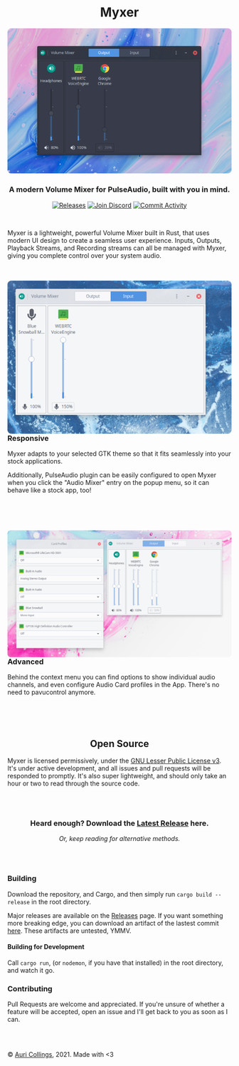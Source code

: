 <h1 align="center">Myxer</h1>

<p align="center">
  <img src="https://raw.githubusercontent.com/Aurailus/Myxer/master/media/myxer_dark.png">
</p>

<h3 align="center">A modern Volume Mixer for PulseAudio, built with you in mind.</h2>

<p align="center">
  <a href="https://github.com/Aurailus/Myxer/releases"><img src="https://github.com/Aurailus/Myxer/workflows/release/badge.svg" alt="Releases"/></a>
  <a href="https://aurail.us/discord"><img src="https://img.shields.io/discord/416379773976051712.svg?color=7289DA&label=discord&logo=discord&logoColor=white&labelColor=2A3037" alt="Join Discord"/></a>
  <a href="https://github.com/Aurailus/Myxer/commits/master"><img src="https://img.shields.io/github/commit-activity/m/aurailus/myxer.svg?logo=github&labelColor=2A3037&label=commit%20activity" alt="Commit Activity"/></a>
</p>

<br>

Myxer is a lightweight, powerful Volume Mixer built in Rust, that uses modern UI design to create a seamless user experience. Inputs, Outputs, Playback Streams, and Recording streams can all be managed with Myxer, giving you complete control over your system audio.

<br>
<br>

<img src="https://raw.githubusercontent.com/Aurailus/Myxer/master/media/myxer_light.png" align="left" width="625">

### Responsive

Myxer adapts to your selected GTK theme so that it fits seamlessly into your stock applications.

Additionally, PulseAudio plugin can be easily configured to open Myxer when you click the "Audio Mixer" entry on the popup menu, so it can behave like a stock app, too!

<br clear="left">
<br>
<br>
<br>

<img src="https://raw.githubusercontent.com/Aurailus/Myxer/master/media/myxer_advanced.png" align="right" width="650">

### Advanced

Behind the context menu you can find options to show individual audio channels, and even configure Audio Card profiles in the App. There's no need to pavucontrol anymore.

<br clear="right">
<br>
<br>

<h2 align="center">Open Source</h2>

Myxer is licensed permissively, under the [GNU Lesser Public License v3](https://github.com/Aurailus/Myxer/LICENSE.md). It's under active development, and all issues and pull requests will be responded to promptly. It's also super lightweight, and should only take an hour or two to read through the source code.

<br>
<br>

<h3 align="center">Heard enough? Download the <a href="https://github.com/Aurailus/Myxer/releases">Latest Release</a> here.</h3>

<p align="center"><em>Or, keep reading for alternative methods.</em></p>

<br>
<br>

### Building

Download the repository, and Cargo, and then simply run `cargo build --release` in the root directory.

Major releases are available on the [Releases](https://github.com/Aurailus/Myxer/releases) page. If you want something more breaking edge, you can download an artifact of the lastest commit [here](https://nightly.link/Aurailus/myxer/workflows/release/master/Myxer.zip). These artifacts are untested, YMMV.

#### Building for Development 

Call `cargo run`, (or `nodemon`, if you have that installed) in the root directory, and watch it go.

### Contributing
 
Pull Requests are welcome and appreciated. If you're unsure of whether a feature will be accepted, open an issue and I'll get back to you as soon as I can.  

<br>
<br>

&copy; [Auri Collings](https://twitter.com/Aurailus), 2021. Made with <3

